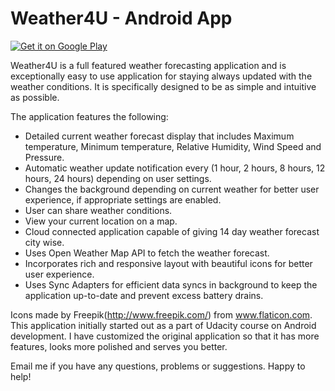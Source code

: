 # Weather4U - Android App

<a href='https://play.google.com/store/apps/details?id=com.katamaditya.apps.weather4u&utm_source=global_co&utm_medium=prtnr&utm_content=Mar2515&utm_campaign=PartBadge&pcampaignid=MKT-Other-global-all-co-prtnr-py-PartBadge-Mar2515-1'><img alt='Get it on Google Play' src='https://play.google.com/intl/en_us/badges/images/generic/en_badge_web_generic.png'/></a>

Weather4U is a full featured weather forecasting application and is exceptionally easy to use application for staying always updated with the weather conditions. It is specifically designed to be as simple and intuitive as possible.

The application features the following:
* Detailed current weather forecast display that includes Maximum temperature, Minimum temperature, Relative Humidity, Wind Speed and Pressure.
* Automatic weather update notification every (1 hour, 2 hours, 8 hours, 12 hours, 24 hours) depending on user settings.
* Changes the background depending on current weather for better user experience, if appropriate settings are enabled.
* User can share weather conditions.
* View your current location on a map.
* Cloud connected application capable of giving 14 day weather forecast city wise.
* Uses Open Weather Map API to fetch the weather forecast.
* Incorporates rich and responsive layout with beautiful icons for better user experience.
* Uses Sync Adapters for efficient data syncs in background to keep the application up-to-date and prevent excess battery drains.

Icons made by Freepik(http://www.freepik.com/) from www.flaticon.com. This application initially started out as a part of Udacity course on Android development. I have customized the original application so that it has more features, looks more polished and serves you better.

Email me if you have any questions, problems or suggestions. Happy to help!
